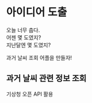 # 아이디어 도출
오늘 너무 춥다.  
어젠 몇 도였지?  
지난달엔 몇 도였지?

과거 날씨 조회 어플을 만들자!

## 과거 날씨 관련 정보 조회
기상청 오픈 API 활용


